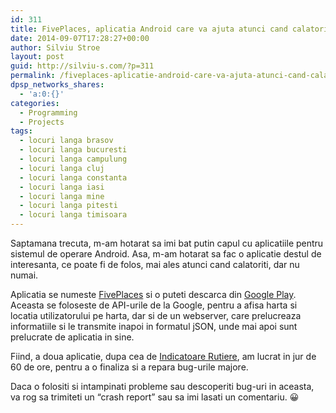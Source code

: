 ```yaml
---
id: 311
title: FivePlaces, aplicatia Android care va ajuta atunci cand calatoriti
date: 2014-09-07T17:28:27+00:00
author: Silviu Stroe
layout: post
guid: http://silviu-s.com/?p=311
permalink: /fiveplaces-aplicatie-android-care-va-ajuta-atunci-cand-calatoriti/
dpsp_networks_shares:
  - 'a:0:{}'
categories:
  - Programming
  - Projects
tags:
  - locuri langa brasov
  - locuri langa bucuresti
  - locuri langa campulung
  - locuri langa cluj
  - locuri langa constanta
  - locuri langa iasi
  - locuri langa mine
  - locuri langa pitesti
  - locuri langa timisoara
---
```

Saptamana trecuta, m-am hotarat sa imi bat putin capul cu aplicatiile pentru sistemul de operare Android. Asa, m-am hotarat sa fac o aplicatie destul de interesanta, ce poate fi de folos, mai ales atunci cand calatoriti, dar nu numai.

Aplicatia se numeste <a title="locuri langa mine" href="https://play.google.com/store/apps/details?id=com.silvius.fiveplaces" target="_blank">FivePlaces</a> si o puteti descarca din <a title="five places app" href="https://play.google.com/store/apps/details?id=com.silvius.fiveplaces" target="_blank">Google Play</a>. Aceasta se foloseste de API-urile de la Google, pentru a afisa harta si locatia utilizatorului pe harta, dar si de un webserver, care prelucreaza informatiile si le transmite inapoi in formatul jSON, unde mai apoi sunt prelucrate de aplicatia in sine.

Fiind, a doua aplicatie, dupa cea de <a title="aplicatie indicatoare rutiere" href="https://play.google.com/store/apps/details?id=com.silvius.indicatoare" target="_blank">Indicatoare Rutiere</a>, am lucrat in jur de 60 de ore, pentru a o finaliza si a repara bug-urile majore.

Daca o folositi si intampinati probleme sau descoperiti bug-uri in aceasta, va rog sa trimiteti un “crash report” sau sa imi lasati un comentariu. 😀
